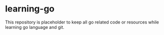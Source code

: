 # learning-go
This repository is placeholder to keep all go related code or resources while learning go language and git.
